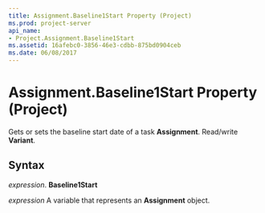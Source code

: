 ```yaml
---
title: Assignment.Baseline1Start Property (Project)
ms.prod: project-server
api_name:
- Project.Assignment.Baseline1Start
ms.assetid: 16afebc0-3856-46e3-cdbb-875bd0904ceb
ms.date: 06/08/2017
---
```



# Assignment.Baseline1Start Property (Project)

Gets or sets the baseline start date of a task **Assignment**. Read/write **Variant**.


## Syntax

 _expression_. **Baseline1Start**

 _expression_ A variable that represents an **Assignment** object.


